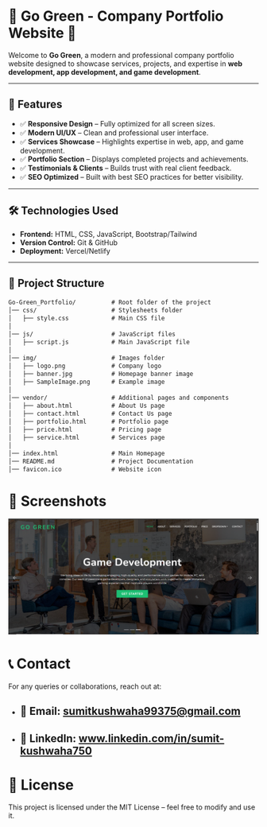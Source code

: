 

# 🌿 Go Green - Company Portfolio Website 🚀

Welcome to **Go Green**, a modern and professional company portfolio website designed to showcase services, projects, and expertise in **web development, app development, and game development**.

---

## 📌 Features

- ✅ **Responsive Design** – Fully optimized for all screen sizes.  
- ✅ **Modern UI/UX** – Clean and professional user interface.  
- ✅ **Services Showcase** – Highlights expertise in web, app, and game development.  
- ✅ **Portfolio Section** – Displays completed projects and achievements.  
- ✅ **Testimonials & Clients** – Builds trust with real client feedback.  
- ✅ **SEO Optimized** – Built with best SEO practices for better visibility.  

---

## 🛠️ Technologies Used

- **Frontend:** HTML, CSS, JavaScript, Bootstrap/Tailwind  
- **Version Control:** Git & GitHub  
- **Deployment:** Vercel/Netlify  

---

## 📂 Project Structure

```plaintext
Go-Green_Portfolio/          # Root folder of the project
│── css/                     # Stylesheets folder
│   ├── style.css            # Main CSS file
│        
│── js/                      # JavaScript files
│   ├── script.js            # Main JavaScript file
│   
│── img/                     # Images folder         
│   ├── logo.png             # Company logo
│   ├── banner.jpg           # Homepage banner image
│   ├── SampleImage.png      # Example image
│
│── vendor/                  # Additional pages and components
│   ├── about.html           # About Us page
│   ├── contact.html         # Contact Us page
│   ├── portfolio.html       # Portfolio page
│   ├── price.html           # Pricing page
│   ├── service.html         # Services page
│
│── index.html               # Main Homepage
│── README.md                # Project Documentation
│── favicon.ico              # Website icon
```



# 📸 Screenshots

![Sample Image](img/SampleImage.png)


# 📞 Contact
For any queries or collaborations, reach out at:
- ## 📧 Email: sumitkushwaha99375@gmail.com
- ## 📱 LinkedIn: www.linkedin.com/in/sumit-kushwaha750

# 📜 License
This project is licensed under the MIT License – feel free to modify and use it.










